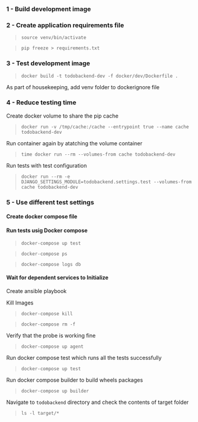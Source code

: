 ### 1 - Build development image


### 2 - Create application requirements file
> `source venv/bin/activate`

>`pip freeze > requirements.txt`

### 3 - Test development image
> `docker build -t todobackend-dev -f docker/dev/Dockerfile .`

As part of housekeeping, add venv folder to dockerignore file

### 4 - Reduce testing time
Create docker volume to share the pip cache
>`docker run -v /tmp/cache:/cache --entrypoint true --name cache todobackend-dev`

Run container again by atatching the volume container
> `time docker run --rm --volumes-from cache todobackend-dev`

Run tests with test configuration
>`docker run --rm -e DJANGO_SETTINGS_MODULE=todobackend.settings.test --volumes-from cache todobackend-dev`

### 5 - Use different test settings
#### Create docker compose file

#### Run tests usig Docker compose
>`docker-compose up test`

>`docker-compose ps`

>`docker-compose logs db`

#### Wait for dependent services to Initialize
Create ansible playbook

Kill Images
>`docker-compose kill`

>`docker-compose rm -f`

Verify that the probe is working fine
>`docker-compose up agent`

Run docker compose test which runs all the tests successfully
>`docker-compose up test`

Run docker compose builder to build wheels packages
> `docker-compose up builder`

Navigate to `todobackend` directory and check the contents of target folder
> `ls -l target/*`

